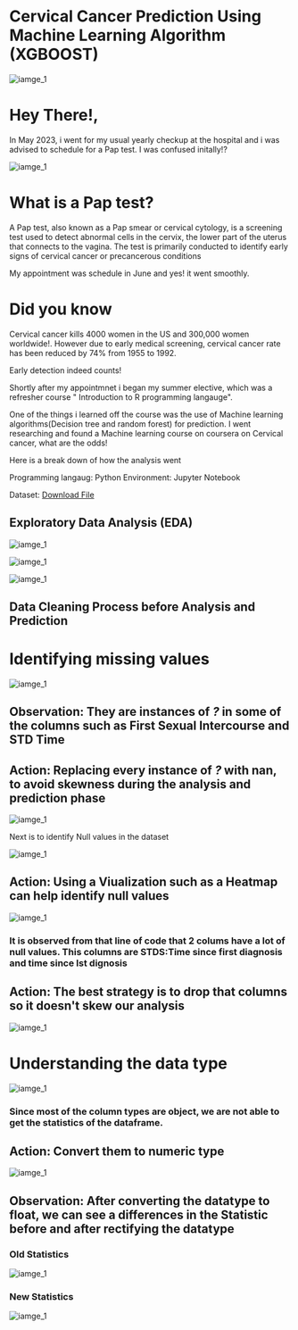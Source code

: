 # Cervical Cancer Prediction Using Machine Learning Algorithm (XGBOOST)
![iamge_1](./images/picture2.jpg)



# Hey There!,

In May 2023, i went for my usual yearly checkup at the hospital and i was advised to schedule for a Pap test. I was confused initally!?

![iamge_1](./images/picture3.jpg)

# What is a Pap test?

A Pap test, also known as a Pap smear or cervical cytology, is a screening test used to detect abnormal cells in the cervix, the lower part of the uterus that connects to the vagina. The test is primarily conducted to identify early signs of cervical cancer or precancerous conditions


My appointment was schedule in June and yes! it went smoothly.

# Did you know
Cervical cancer kills 4000 women in the US and 300,000 women worldwide!. However due to early medical screening, cervical cancer rate has been reduced by 74% from 1955 to 1992.

Early detection indeed counts!


Shortly after my appointmnet i began my summer elective, which was a refresher course " Introduction to R programming langauge". 

One of the things i learned off the course was the use of Machine learning algorithms(Decision tree and random forest) for prediction. I went researching and found a Machine learning course on coursera on Cervical cancer, what are the odds!

Here is a break down of how the analysis went

Programming langaug: Python
Environment: Jupyter Notebook



Dataset:  [Download File](https://raw.githubusercontent.com/Moyoshabz/Cervical_Cancer_Prediction/main/cervical_cancer.csv)


## Exploratory Data Analysis (EDA)

![iamge_1](./images/data1.png)

![iamge_1](./images/data4.png)

![iamge_1](./images/data5.png)


## Data Cleaning Process before Analysis and Prediction

# Identifying missing values

![iamge_1](./images/data10.png)

## Observation: They are instances of *?* in some of the columns such as First Sexual Intercourse and STD Time

## Action: Replacing every instance of *?* with nan, to avoid skewness during the analysis and prediction phase

![iamge_1](./images/data11.png)


Next is to identify Null values in the dataset

![iamge_1](./images/data12.png)


## Action: Using a Viualization such as a Heatmap can help identify null values 

![iamge_1](./images/data6.png)

### It is observed from that line of code that 2 colums have a lot of null values. This columns are STDS:Time since first diagnosis and time since lst dignosis

## Action: The best strategy is to drop that columns so it doesn't skew our analysis

![iamge_1](./images/data13.png)


# Understanding the data type

![iamge_1](./images/data1.png)

### Since most of the column types are object, we are not able to get the statistics of the dataframe. 

## Action: Convert them to numeric type

![iamge_1](./images/data14.png)


## Observation: After converting the datatype to float, we can see a differences in the Statistic before and after rectifying the datatype

### Old Statistics

![iamge_1](./images/data5.png)

### New Statistics

![iamge_1](./images/data15.png)



